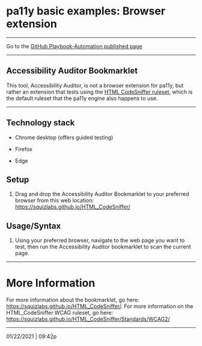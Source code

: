 # pa11y basic examples: Browser extension

<hr>

Go to the [GitHub Playbook-Automation published page](https://section508coordinators.github.io/Dev-Automation/)

<hr>

## Accessibility Auditor Bookmarklet

This  tool, Accessibility Auditor, is not a browser extension for pa11y, but rather an extension that tests using the [HTML CodeSniffer ruleset](https://squizlabs.github.io/HTML_CodeSniffer/Standards/WCAG2/), which is the default ruleset that the pa11y engine also happens to use.

<hr>

## Technology stack

- Chrome desktop (offers guided testing)

- Firefox

- Edge

  

## Setup

1. Drag and drop the Accessibility Auditor Bookmarklet to your preferred browser from this web location: https://squizlabs.github.io/HTML_CodeSniffer/

   

## Usage/Syntax

1. Using your preferred browser, navigate to the web page you want to test, then run the Accessibility Auditor bookmarklet to scan the current page.

<hr>

# More Information

For more information about the bookmarklet, go here: https://squizlabs.github.io/HTML_CodeSniffer/. For more information on the HTML_CodeSniffer WCAG ruleset, go here: https://squizlabs.github.io/HTML_CodeSniffer/Standards/WCAG2/

<hr>


01/22/2021 | 09:42p
